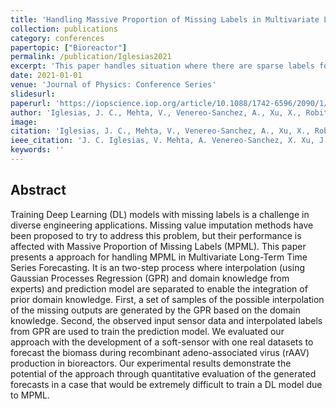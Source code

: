 ```yaml
---
title: 'Handling Massive Proportion of Missing Labels in Multivariate Long-Term Time Series Forecasting'
collection: publications
category: conferences
papertopic: ["Bioreactor"]
permalink: /publication/Iglesias2021
excerpt: 'This paper handles situation where there are sparse labels for training machine learning forecast models for time series.'
date: 2021-01-01
venue: 'Journal of Physics: Conference Series'
slidesurl:
paperurl: 'https://iopscience.iop.org/article/10.1088/1742-6596/2090/1/012170'
author: 'Iglesias, J. C., Mehta, V., Venereo-Sanchez, A., Xu, X., Robitaille, J., Voyer, R., others'
image:
citation: 'Iglesias, J. C., Mehta, V., Venereo-Sanchez, A., Xu, X., Robitaille, J., Voyer, R., others. Handling Massive Proportion of Missing Labels in Multivariate Long-Term Time Series Forecasting. Journal of Physics: Conference Series, 2090 012170,2021.'
ieee_citation: 'J. C. Iglesias, V. Mehta, A. Venereo-Sanchez, X. Xu, J. Robitaille, R. Voyer, Handling Massive Proportion of Missing Labels in Multivariate Long-Term Time Series Forecasting, Journal of Physics: Conference Series, vol. 2090, no. 1, 2021.'
keywords: ''
---
```


## Abstract
Training Deep Learning (DL) models with missing labels is a challenge in diverse engineering applications. Missing value imputation methods have been proposed to try to address this problem, but their performance is affected with Massive Proportion of Missing Labels (MPML). This paper presents a approach for handling MPML in Multivariate Long-Term Time Series Forecasting. It is an two-step process where interpolation (using Gaussian Processes Regression (GPR) and domain knowledge from experts) and prediction model are separated to enable the integration of prior domain knowledge. First, a set of samples of the possible interpolation of the missing outputs are generated by the GPR based on the domain knowledge. Second, the observed input sensor data and interpolated labels from GPR are used to train the prediction model. We evaluated our approach with the development of a soft-sensor with one real datasets to forecast the biomass during recombinant adeno-associated virus (rAAV) production in bioreactors. Our experimental results demonstrate the potential of the approach through quantitative evaluation of the generated forecasts in a case that would be extremely difficult to train a DL model due to MPML.
